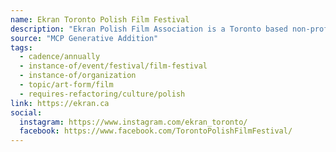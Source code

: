 ```yaml
---
name: Ekran Toronto Polish Film Festival
description: "Ekran Polish Film Association is a Toronto based non-profit organization, established in 2009 by a group of individuals who are passionate about showcasing new media arts and films. Ekran Polish Film Association organizes film focused events all year long, with both a Polish and multicultural focus, such as private and public screenings, workshops and most importantly, the annual Ekran Toronto Polish Film Festival."
source: "MCP Generative Addition"
tags:
  - cadence/annually
  - instance-of/event/festival/film-festival
  - instance-of/organization
  - topic/art-form/film
  - requires-refactoring/culture/polish
link: https://ekran.ca
social:
  instagram: https://www.instagram.com/ekran_toronto/
  facebook: https://www.facebook.com/TorontoPolishFilmFestival/
---
```

